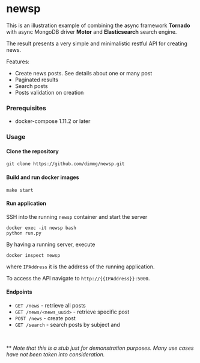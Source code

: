 # newsp

This is an illustration example of combining the async framework **Tornado** with async MongoDB driver **Motor** and 
**Elasticsearch** search engine.

The result presents a very simple and minimalistic restful API for creating news.

Features:
- Create news posts. See details about one or many post
- Paginated results
- Search posts
- Posts validation on creation
 

### Prerequisites

- docker-compose 1.11.2 or later


### Usage


#### Clone the repository

```
git clone https://github.com/dimmg/newsp.git
```

#### Build and run docker images

```
make start
```

#### Run application


SSH into the running `newsp` container and start the server 

```
docker exec -it newsp bash
python run.py
```

By having a running server, execute

```
docker inspect newsp
```

where `IPAddress` it is the address of the running application.

To access the API navigate to `http://{{IPAddress}}:5000`.


#### Endpoints

- `GET /news` - retrieve all posts
- `GET /news/<news_uuid>` - retrieve specific post
- `POST /news` - create post
- `GET /search` - search posts by subject and 

<br>

** _Note that this is a stub just for demonstration purposes. 
Many use cases have not been taken into consideration._